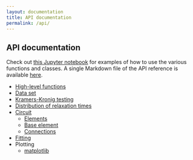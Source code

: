 ```yaml
---
layout: documentation
title: API documentation
permalink: /api/
---
```


## API documentation

Check out [this Jupyter notebook](https://github.com/vyrjana/pyimpspec/blob/main/examples/examples.ipynb) for examples of how to use the various functions and classes.
A single Markdown file of the API reference is available [here](https://raw.githubusercontent.com/vyrjana/pyimpspec/gh-pages/documentation/API.md).

- [High-level functions](https://vyrjana.github.io/pyimpspec/api/high-level-functions)
- [Data set](https://vyrjana.github.io/pyimpspec/api/data-set)
- [Kramers-Kronig testing](https://vyrjana.github.io/pyimpspec/api/kramers-kronig)
- [Distribution of relaxation times](https://vyrjana.github.io/pyimpspec/api/drt)
- [Circuit](https://vyrjana.github.io/pyimpspec/api/circuit)
    - [Elements](https://vyrjana.github.io/pyimpspec/api/elements)
    - [Base element](https://vyrjana.github.io/pyimpspec/api/base-element)
    - [Connections](https://vyrjana.github.io/pyimpspec/api/connections)
- [Fitting](https://vyrjana.github.io/pyimpspec/api/fitting)
- Plotting
  - [matplotlib](https://vyrjana.github.io/pyimpspec/api/plot-mpl)
